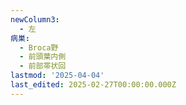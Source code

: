 ```yaml
---
newColumn3:
  - 左
病巣:
  - Broca野
  - 前頭葉内側
  - 前部帯状回
lastmod: '2025-04-04'
last_edited: 2025-02-27T00:00:00.000Z
---
```



